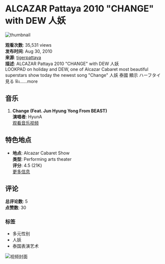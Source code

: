 # ALCAZAR Pattaya 2010 "CHANGE" with DEW 人妖

![thumbnail](https://yt3.ggpht.com/ytc/AIdro_mPwi1_LPiB4q4L2c-n98-YDdQZa_r8NmGJhu7GH3Y=s48-c-k-c0x00ffffff-no-rj)

**观看次数**: 35,531 views  
**发布时间**: Aug 30, 2010  
**来源**: [tigerpattaya](https://www.youtube.com/@tigerpattaya)  
**描述**: ALCAZAR Pattaya 2010 "CHANGE" with DEW 人妖  
LOOKPAD on holiday and DEW, one of Alcazar Cabaret most beautiful superstars show today the newest song "Change" 人妖 泰國 顯示 ハーフタイ見る ฟัง…...more  

## 音乐
1. **Change (Feat. Jun Hyung Yong From BEAST)**  
   **演唱者**: HyunA  
   [观看音乐视频](https://www.youtube.com/watch?v=ULlYcXZUNIE)  

## 特色地点
- **地点**: Alcazar Cabaret Show  
  **类型**: Performing arts theater  
  **评分**: 4.5 (21K)  
  [更多信息](https://maps.google.com/maps?cid=0x310296006af587c5:0xce57d2f9e78f9b4a&entry=yt_d)

## 评论
**总评论数**: 5  
**点赞数**: 30

### 标签
- 多元性别
- 人妖
- 泰国表演艺术  

![视频封面](https://i.ytimg.com/vi/AmTUSY8BbUA/hqdefault.jpg?sqp=-oaymwEmCKgBEF5IWvKriqkDGQgBFQAAiEIYAdgBAeIBCggYEAIYBjgBQAE=&rs=AOn4CLD1Em7gI5uhppdofpRS2ooZ__w6cQ)